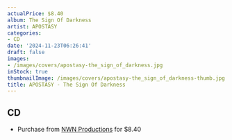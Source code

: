 ```yaml
---
actualPrice: $8.40
album: The Sign Of Darkness
artist: APOSTASY
categories:
- CD
date: '2024-11-23T06:26:41'
draft: false
images:
- /images/covers/apostasy-the_sign_of_darkness.jpg
inStock: true
thumbnailImage: /images/covers/apostasy-the_sign_of_darkness-thumb.jpg
title: APOSTASY - The Sign Of Darkness
---
```


## CD
* Purchase from [NWN Productions](http://shop.nwnprod.com/index.php?route=product/product&path=93&product_id=54328&sort=pd.name&order=ASC) for $8.40
